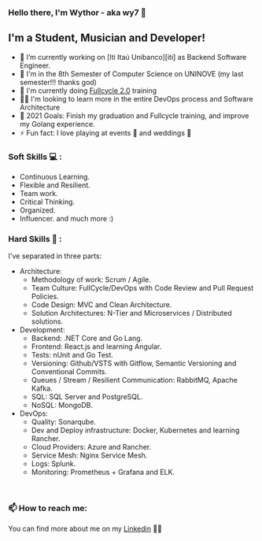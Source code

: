 <!--
**wy7-source/wy7-source** is a ✨ _special_ ✨ repository because its `README.md` (this file) appears on your GitHub profile.

Here are some ideas to get you started:

- 🔭 I’m currently working on ...
- 🌱 I’m currently learning ...
- 👯 I’m looking to collaborate on ...
- 🤔 I’m looking for help with ...
- 💬 Ask me about ...
- 📫 How to reach me: ...
- 😄 Pronouns: ...
- ⚡ Fun fact: ...
-->

### Hello there, I'm Wythor - aka wy7 👋

## I'm a Student, Musician and Developer!

- 🏬 I’m currently working on [Iti Itaú Unibanco][iti] as Backend Software Engineer.
- 🔭 I'm in the 8th Semester of Computer Science on UNINOVE (my last semester!!! thanks god)
- 🌱 I'm currently doing [Fullcycle 2.0][fullcycle] training
- 💪🏼 I'm looking to learn more in the entire DevOps process and Software Architecture
- 📒 2021 Goals: Finish my graduation and Fullcycle training, and improve my Golang experience.
- ⚡ Fun fact: I love playing at events 🥁 and weddings 🎺

### Soft Skills 💻 :
- Continuous Learning.
- Flexible and Resilient.
- Team work.
- Critical Thinking.
- Organized.
- Influencer.
and much more :)

### Hard Skills 🚀 :
I've separated in three parts:
- Architecture:
  - Methodology of work: Scrum / Agile.
  - Team Culture: FullCycle/DevOps with Code Review and Pull Request Policies.
  - Code Design: MVC and Clean Architecture.
  - Solution Architectures: N-Tier and Microservices / Distributed solutions.
- Development:
  - Backend: .NET Core and Go Lang.
  - Frontend: React.js and learning Angular.
  - Tests: nUnit and Go Test.
  - Versioning: Github/VSTS with Gitflow, Semantic Versioning and Conventional Commits.
  - Queues / Stream / Resilient Communication: RabbitMQ, Apache Kafka.
  - SQL: SQL Server and PostgreSQL.
  - NoSQL: MongoDB.
- DevOps:
  - Quality: Sonarqube. 
  - Dev and Deploy infrastructure: Docker, Kubernetes and learning Rancher.
  - Cloud Providers: Azure and Rancher.
  - Service Mesh: Nginx Service Mesh.
  - Logs: Splunk.
  - Monitoring: Prometheus + Grafana and ELK.
<br />

### 📫 How to reach me:
You can find more about me on my [Linkedin][linkedin] 👨‍💻

[fullcycle]: https://www.youtube.com/channel/UCMUoZehUZBhLb8XaTc8TQrA
[linkedin]: https://linkedin.com/in/wythor-b-5910b315b/
[it]: https://iti.itau/
